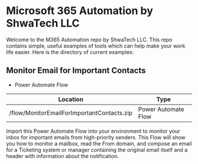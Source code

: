# Microsoft 365 Automation by ShwaTech LLC
Welcome to the M365 Automation repo by ShwaTech LLC.
This repo contains simple, useful examples of tools which can help make your work life easier.
Here is the directory of current examples:

## Monitor Email for Important Contacts
* Power Automate Flow

|Location|Type|
|-|-|
|/flow/MonitorEmailForImportantContacts.zip|Power Automate Flow|

Import this Power Automate Flow into your environment to monitor your inbox for important emails from high-priority senders.
This Flow will show you how to monitor a mailbox, read the From domain, and compose an email for a Ticketing system or manager containing the original email itself and a header with information about the notification.